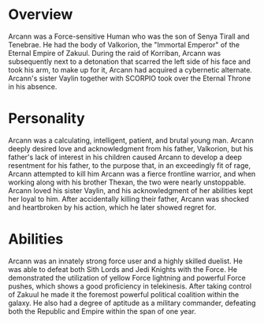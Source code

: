 # Overview
Arcann was a Force-sensitive Human who was the son of Senya Tirall and Tenebrae.
He had the body of Valkorion, the "Immortal Emperor" of the Eternal Empire of Zakuul.
During the raid of Korriban, Arcann was subsequently next to a detonation that scarred the left side of his face and took his arm, to make up for it, Arcann had acquired a cybernetic alternate.
Arcann's sister Vaylin together with SCORPIO took over the Eternal Throne in his absence.

# Personality
Arcann was a calculating, intelligent, patient, and brutal young man.
Arcann deeply desired love and acknowledgment from his father, Valkorion, but his father's lack of interest in his children caused Arcann to develop a deep resentment for his father, to the purpose that, in an exceedingly fit of rage, Arcann attempted to kill him Arcann was a fierce frontline warrior, and when working along with his brother Thexan, the two were nearly unstoppable.
Arcann loved his sister Vaylin, and his acknowledgment of her abilities kept her loyal to him.
After accidentally killing their father, Arcann was shocked and heartbroken by his action, which he later showed regret for.



# Abilities
Arcann was an innately strong force user and a highly skilled duelist.
He was able to defeat both Sith Lords and Jedi Knights with the Force.
He demonstrated the utilization of yellow Force lightning and powerful Force pushes, which shows a good proficiency in telekinesis.
After taking control of Zakuul he made it the foremost powerful political coalition within the galaxy.
He also had a degree of aptitude as a military commander, defeating both the Republic and Empire within the span of one year.
